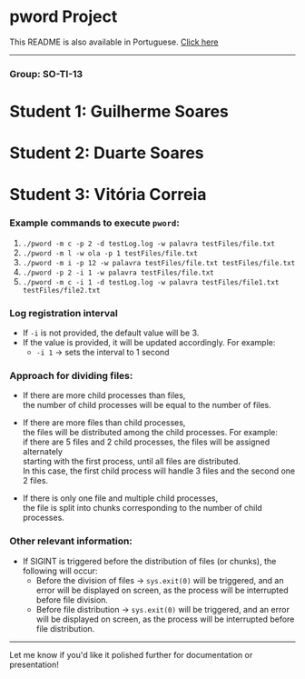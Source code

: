 # pword Project

This README is also available in Portuguese. [Click here](README-PT.md)

---

### Group: SO-TI-13  
# Student 1: Guilherme Soares  
# Student 2: Duarte Soares  
# Student 3: Vitória Correia  

### Example commands to execute `pword`:
1) `./pword -m c -p 2 -d testLog.log -w palavra testFiles/file.txt`  
2) `./pword -m l -w ola -p 1 testFiles/file.txt`  
3) `./pword -m i -p 12 -w palavra testFiles/file.txt testFiles/file.txt`  
4) `./pword -p 2 -i 1 -w palavra testFiles/file.txt`  
5) `./pword -m c -i 1 -d testLog.log -w palavra testFiles/file1.txt testFiles/file2.txt`

### Log registration interval  
- If `-i` is not provided, the default value will be 3.  
- If the value is provided, it will be updated accordingly. For example:  
  - `-i 1` -> sets the interval to 1 second

### Approach for dividing files:
- If there are more child processes than files,  
  the number of child processes will be equal to the number of files.

- If there are more files than child processes,  
  the files will be distributed among the child processes. For example:  
  if there are 5 files and 2 child processes, the files will be assigned alternately  
  starting with the first process, until all files are distributed.  
  In this case, the first child process will handle 3 files and the second one 2 files.

- If there is only one file and multiple child processes,  
  the file is split into chunks corresponding to the number of child processes.

### Other relevant information:
- If SIGINT is triggered before the distribution of files (or chunks), the following will occur:  
  - Before the division of files -> `sys.exit(0)` will be triggered, and an error will be displayed on screen, as the process will be interrupted before file division.  
  - Before file distribution -> `sys.exit(0)` will be triggered, and an error will be displayed on screen, as the process will be interrupted before file distribution.

--- 

Let me know if you'd like it polished further for documentation or presentation!
